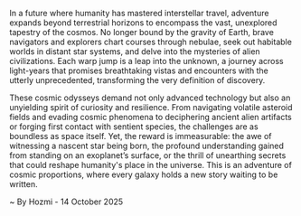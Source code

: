 
In a future where humanity has mastered interstellar travel, adventure expands beyond terrestrial horizons to encompass the vast, unexplored tapestry of the cosmos. No longer bound by the gravity of Earth, brave navigators and explorers chart courses through nebulae, seek out habitable worlds in distant star systems, and delve into the mysteries of alien civilizations. Each warp jump is a leap into the unknown, a journey across light-years that promises breathtaking vistas and encounters with the utterly unprecedented, transforming the very definition of discovery.

These cosmic odysseys demand not only advanced technology but also an unyielding spirit of curiosity and resilience. From navigating volatile asteroid fields and evading cosmic phenomena to deciphering ancient alien artifacts or forging first contact with sentient species, the challenges are as boundless as space itself. Yet, the reward is immeasurable: the awe of witnessing a nascent star being born, the profound understanding gained from standing on an exoplanet’s surface, or the thrill of unearthing secrets that could reshape humanity's place in the universe. This is an adventure of cosmic proportions, where every galaxy holds a new story waiting to be written.

~ By Hozmi - 14 October 2025
